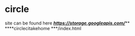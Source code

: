 # circle
site can be found here
***https://storage.googleapis.com/*****
****circlecitakehome
***/index.html
